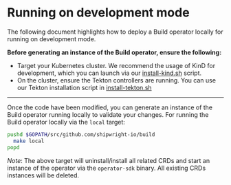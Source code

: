<!--
Copyright The Shipwright Contributors

SPDX-License-Identifier: Apache-2.0
-->

# Running on development mode

The following document highlights how to deploy a Build operator locally for running on development mode.

**Before generating an instance of the Build operator, ensure the following:**

- Target your Kubernetes cluster. We recommend the usage of KinD for development, which you can launch via our [install-kind.sh](/hack/install-kind.sh) script.
- On the cluster, ensure the Tekton controllers are running. You can use our Tekton installation script in [install-tekton.sh](/hack/install-tekton.sh)

---

Once the code have been modified, you can generate an instance of the Build operator running locally to validate your changes. For running the Build operator locally via the `local` target:

```sh
pushd $GOPATH/src/github.com/shipwright-io/build
  make local
popd
```

_Note_: The above target will uninstall/install all related CRDs and start an instance of the operator via the `operator-sdk` binary. All existing CRDs instances will be deleted.
